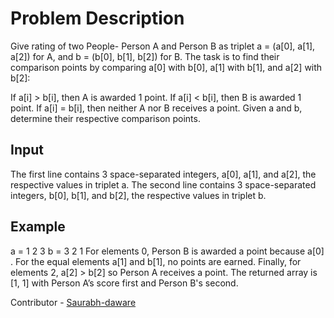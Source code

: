 # Problem Description
Give rating of two People- Person A and Person B as triplet a = (a[0], a[1], a[2]) for A, and b = (b[0], b[1], b[2]) for B.
The task is to find their comparison points by comparing a[0] with b[0], a[1] with b[1], and a[2] with b[2]:

If a[i] > b[i], then A is awarded 1 point.
If a[i] < b[i], then B is awarded 1 point.
If a[i] = b[i], then neither A nor B receives a point.
Given a and b, determine their respective comparison points.

## Input
The first line contains 3 space-separated integers, a[0], a[1], and a[2], the respective values in triplet a.
The second line contains 3 space-separated integers, b[0], b[1], and b[2], the respective values in triplet b.

## Example
a = 1 2 3
b = 3 2 1
For elements 0, Person B is awarded a point because a[0] .
For the equal elements a[1] and b[1], no points are earned.
Finally, for elements 2, a[2] > b[2] so Person A receives a point.
The returned array is [1, 1] with Person A’s score first and Person B's second.

Contributor - [Saurabh-daware](https://github.com/saurabh-daware)